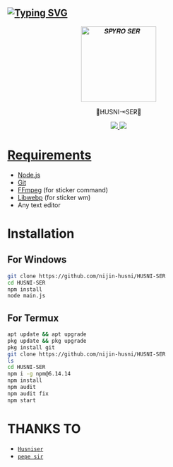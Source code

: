 ## [![Typing SVG](https://readme-typing-svg.herokuapp.com?font=Lemon+milk&color=F70000&lines=Welcome+to+HUSNI-SER+WA+Bot+repo;Created+by+HUSNI;This+is+a+Featured+bot;With+Love+HUSNI-SER)](https://git.io/typing-svg)
<p align="center">
<img src="https://i.ibb.co/0Gc5D80/xeon.jpg" alt="𝑺𝑷𝒀𝑹𝑶 𝑺𝑬𝑹" width="170" />
<p align="center">
 ⻼H̸USNI⇥SER̸󱿋


</div>
<p align="center">
  <a href="https://instagram.com/_husni_ser_"><img src="https://img.shields.io/badge/Instagram-E4405F?style=for-the-badge&logo=instagram&logoColor=white"/> 
  <a href="https://wa.me/917025868709"><img src="https://img.shields.io/badge/WhatsApp-25D366?style=for-the-badge&logo=whatsapp&logoColor=white" />
</p>


# Requirements
* [Node.js](https://nodejs.org/en/)
* [Git](https://git-scm.com/downloads)
* [FFmpeg](https://github.com/BtbN/FFmpeg-Builds/releases) (for sticker command)
* [Libwebp](https://developers.google.com/speed/webp/download) (for sticker wm)
* Any text editor

# Installation
## For Windows
```bash
git clone https://github.com/nijin-husni/HUSNI-SER
cd HUSNI-SER
npm install
node main.js
```
## For Termux
```bash
apt update && apt upgrade
pkg update && pkg upgrade
pkg install git
git clone https://github.com/nijin-husni/HUSNI-SER
ls
cd HUSNI-SER
npm i -g npm@6.14.14
npm install
npm audit
npm audit fix
npm start
```

# THANKS TO
* [`Husniser`](https://github.com/nijin-husni)
* [`pepe sir`](https://github.com/pepesir)

